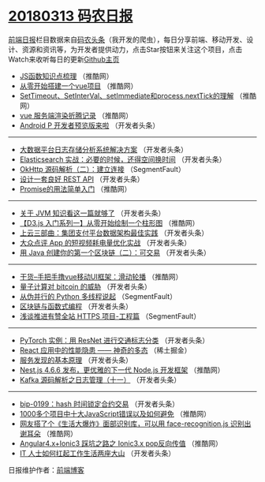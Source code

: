 # [20180313 码农日报](http://hao.caibaojian.com/date/2018/03/13)

[前端日报](http://caibaojian.com/c/news)栏目数据来自[码农头条](http://hao.caibaojian.com/)（我开发的爬虫），每日分享前端、移动开发、设计、资源和资讯等，为开发者提供动力，点击Star按钮来关注这个项目，点击Watch来收听每日的更新[Github主页](https://github.com/kujian/frontendDaily)
* [JS函数知识点梳理](http://hao.caibaojian.com/66965.html) （推酷网）
* [从零开始搭建一个vue项目](http://hao.caibaojian.com/66962.html) （推酷网）
* [SetTimeout、SetInterVal、setImmediate和process.nextTick的理解](http://hao.caibaojian.com/66964.html) （推酷网）
* [vue 服务端渲染折腾记录](http://hao.caibaojian.com/66954.html) （推酷网）
* [Android P 开发者预览版来啦](http://hao.caibaojian.com/66941.html) （开发者头条）

***
* [大数据平台日志存储分析系统解决方案](http://hao.caibaojian.com/66934.html) （开发者头条）
* [Elasticsearch 实战：必要的时候，还得空间换时间](http://hao.caibaojian.com/66935.html) （开发者头条）
* [OkHttp 源码解析（二）：建立连接](http://hao.caibaojian.com/66926.html) （SegmentFault）
* [设计一套良好 REST API](http://hao.caibaojian.com/66930.html) （开发者头条）
* [Promise的用法简单入门](http://hao.caibaojian.com/66953.html) （推酷网）

***
* [关于 JVM 知识看这一篇就够了](http://hao.caibaojian.com/66931.html) （开发者头条）
* [【D3.js 入门系列一】从零开始绘制一个柱形图](http://hao.caibaojian.com/66961.html) （推酷网）
* [上云三部曲：集团支付平台数据架构最佳实践](http://hao.caibaojian.com/66943.html) （开发者头条）
* [大众点评 App 的短视频耗电量优化实战](http://hao.caibaojian.com/66936.html) （开发者头条）
* [用 Java 创建你的第一个区块链（二）：可交易](http://hao.caibaojian.com/66944.html) （开发者头条）

***
* [干货&#8211;手把手撸vue移动UI框架：滑动轮播](http://hao.caibaojian.com/66952.html) （推酷网）
* [量子计算对 bitcoin 的威胁](http://hao.caibaojian.com/66937.html) （开发者头条）
* [从伪并行的 Python 多线程说起](http://hao.caibaojian.com/66928.html) （SegmentFault）
* [区块链与函数式编程](http://hao.caibaojian.com/66938.html) （开发者头条）
* [浅谈推进有赞全站 HTTPS 项目-工程篇](http://hao.caibaojian.com/66929.html) （SegmentFault）

***
* [PyTorch 实例：用 ResNet 进行交通标志分类](http://hao.caibaojian.com/66946.html) （开发者头条）
* [React 应用中的性能隐患 —— 神奇的多态](http://hao.caibaojian.com/67010.html) （稀土掘金）
* [服务发现的基本原理](http://hao.caibaojian.com/66932.html) （开发者头条）
* [Nest.js 4.6.6 发布，更优雅的下一代 Node.js 开发框架](http://hao.caibaojian.com/66955.html) （推酷网）
* [Kafka 源码解析之日志管理（十一）](http://hao.caibaojian.com/66940.html) （开发者头条）

***
* [bip-0199：hash 时间锁定合约交易](http://hao.caibaojian.com/66948.html) （开发者头条）
* [1000多个项目中十大JavaScript错误以及如何避免](http://hao.caibaojian.com/66957.html) （推酷网）
* [网友搭了个《生活大爆炸》面部识别库，可以用 face-recognition.js 识别出谢耳朵](http://hao.caibaojian.com/66956.html) （推酷网）
* [Angular4.x+Ionic3 踩坑之路之 Ionic3.x pop反向传值](http://hao.caibaojian.com/66963.html) （推酷网）
* [IT 人士如何扛起工作生活两座大山](http://hao.caibaojian.com/66933.html) （开发者头条）

日报维护作者：[前端博客](http://caibaojian.com/) 